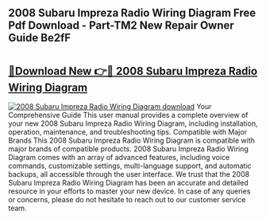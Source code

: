 ## 2008 Subaru Impreza Radio Wiring Diagram Free Pdf Download - Part-TM2 New Repair Owner Guide Be2fF

# <h2><a href="http://dfsgkcn.blite.top/?on=2008+Subaru+Impreza+Radio+Wiring+Diagram">🔗Download New 👉🔴 2008 Subaru Impreza Radio Wiring Diagram</a></h2>

[![2008 Subaru Impreza Radio Wiring Diagram download](https://i.imgur.com/lujVjoI.png)](http://dfsgkcn.blite.top/?on=2008+Subaru+Impreza+Radio+Wiring+Diagram)
Your Comprehensive Guide This user manual provides a complete overview of your new 2008 Subaru Impreza Radio Wiring Diagram, including installation, operation, maintenance, and troubleshooting tips. Compatible with Major Brands This 2008 Subaru Impreza Radio Wiring Diagram is compatible with major brands of compatible products. 2008 Subaru Impreza Radio Wiring Diagram comes with an array of advanced features, including voice commands, customizable settings, multi-language support, and automatic backups, all accessible through the user interface. We trust that the 2008 Subaru Impreza Radio Wiring Diagram has been an accurate and detailed resource in your efforts to master your new device. In case of any queries or concerns, please do not hesitate to reach out to our customer service team.
